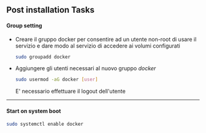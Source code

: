 ## Post installation Tasks



#### Group setting

- Creare il gruppo docker per consentire ad un utente non-root di usare il servizio e dare modo al servizio di accedere ai volumi configurati

  ```bash
  sudo groupadd docker
  ```

- Aggiungere gli utenti necessari al nuovo gruppo *docker*

  ```bash
  sudo usermod -aG docker [user]
  ```

  E' necessario effettuare il logout dell'utente



---------------------------



#### Start on system boot

```bash
sudo systemctl enable docker
```

